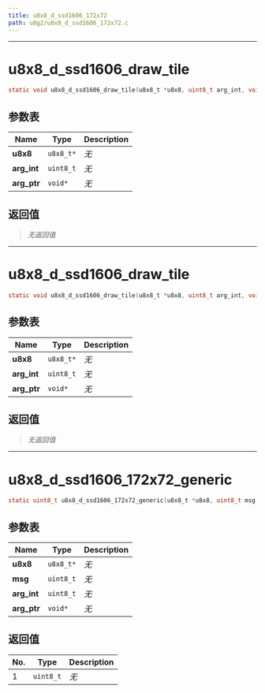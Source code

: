 ```yaml
---
title: u8x8_d_ssd1606_172x72
path: u8g2/u8x8_d_ssd1606_172x72.c
---
```

--------------------------------------------------
# u8x8_d_ssd1606_draw_tile

```c
static void u8x8_d_ssd1606_draw_tile(u8x8_t *u8x8, uint8_t arg_int, void *arg_ptr)
```


## 参数表

Name | Type | Description
-----|------|--------------
**u8x8**|`u8x8_t*`| *无*
**arg_int**|`uint8_t`| *无*
**arg_ptr**|`void*`| *无*

## 返回值

> *无返回值*


--------------------------------------------------
# u8x8_d_ssd1606_draw_tile

```c
static void u8x8_d_ssd1606_draw_tile(u8x8_t *u8x8, uint8_t arg_int, void *arg_ptr)
```


## 参数表

Name | Type | Description
-----|------|--------------
**u8x8**|`u8x8_t*`| *无*
**arg_int**|`uint8_t`| *无*
**arg_ptr**|`void*`| *无*

## 返回值

> *无返回值*


--------------------------------------------------
# u8x8_d_ssd1606_172x72_generic

```c
static uint8_t u8x8_d_ssd1606_172x72_generic(u8x8_t *u8x8, uint8_t msg, uint8_t arg_int, void *arg_ptr)
```


## 参数表

Name | Type | Description
-----|------|--------------
**u8x8**|`u8x8_t*`| *无*
**msg**|`uint8_t`| *无*
**arg_int**|`uint8_t`| *无*
**arg_ptr**|`void*`| *无*

## 返回值

No. | Type | Description
----|------|--------------
1 |`uint8_t`| *无*



